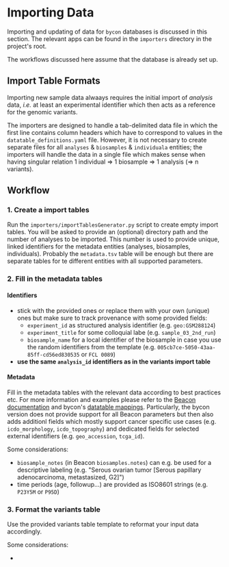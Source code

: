 # Importing Data

Importing and updating of data for `bycon` databases is discussed in
this section. The relevant apps can be found in the `importers` directory
in the project's root.

The workflows discussed here assume that the database is already set up.

## Import Table Formats

Importing new sample data alwaays requires the initial import of
_analysis_ data, _i.e._ at least an experimental identifier which then acts as
a reference for the genomic variants.

The importers are designed to handle a tab-delimited data file
in which the first line contains column headers which have to correspond
to values in the `datatable_definitions.yaml` file. However, it is not necessary to
create separate files for all `analyses` & `biosamples` & `individuala`
entities; the importers will handle the data in a single file
which makes sense when having singular relation 1 individual => 1 biosample => 1 analysis (=> n variants).

## Workflow

### 1. Create a import tables

Run the `importers/importTablesGenerator.py` script to create empty import tables.
You will be asked to provide an (optional) directory path and the number of analyses
to be imported. This number is used to provide unique, linked identifiers for the
metadata entities (analyses, biosamples, individuals). Probably the `metadata.tsv`
table will be enough but there are separate tables for te different entities with
all supported parameters.

### 2. Fill in the metadata tables

#### Identifiers

* stick with the provided ones or replace them with your own (unique) ones but
  make sure to track provenance with some provided fields:
    - `experiment_id` as structured analysis identifier (e.g. `geo:GSM288124`)
    - `experiment_title` for some colloquial labe (e.g. `sample_03_2nd_run`)
    - `biosample_name` for a local identifier of the biosample in case you use the
      random identifiers from the template (e.g. `005cb7ce-5050-43aa-85ff-cd56ed830535` or `FCL 0089`)
* **use the same `analysis_id` identifiers as in the variants import table**

#### Metadata

Fill in the metadata tables with the relevant data according to best practices etc.
For more information and examples please refer to the
[Beacon documentation](https://docs.genomebeacons.org/model/) and bycon's
[datatable mappings](). Particularly, the bycon version does not provide support for
all Beacon parameters but then also adds additionl fields which mostly support
cancer specific use cases (e.g. `icdo_morphology`, `icdo_topography`) and dedicated
fields for selected external identifiers (e.g. `geo_accession`, `tcga_id`).

Some considerations:

* `biosample_notes` (in Beacon `biosamples.notes`) can e.g. be used for a descriptive
  labeling (e.g. "Serous ovarian tumor [Serous papillary adenocarcinoma, metastasized, G2]")
* time periods (age, followup...) are provided as ISO8601 strings (e.g. `P23Y5M` or `P95D`)

### 3. Format the variants table

Use the provided variants table template to reformat your input data accordingly.

Some considerations:

* 


